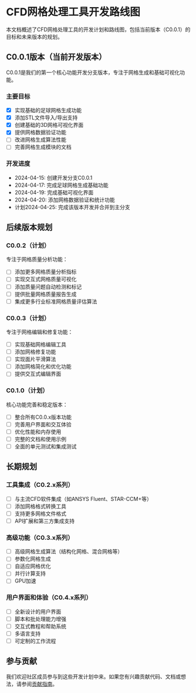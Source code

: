 # CFD网格处理工具开发路线图

本文档概述了CFD网格处理工具的开发计划和路线图，包括当前版本（C0.0.1）的目标和未来版本的规划。

## C0.0.1版本（当前开发版本）

C0.0.1是我们的第一个核心功能开发分支版本，专注于网格生成和基础可视化功能。

### 主要目标

- [x] 实现基础的足球网格生成功能
- [x] 添加STL文件导入/导出支持
- [x] 创建基础的3D网格可视化界面
- [x] 提供网格数据验证功能
- [ ] 改进网格生成算法性能
- [ ] 完善网格生成模块的文档

### 开发进度

- 2024-04-15: 创建开发分支C0.0.1
- 2024-04-17: 完成足球网格生成基础功能
- 2024-04-19: 完成基础可视化界面
- 2024-04-20: 添加网格数据验证和统计功能
- 计划2024-04-25: 完成该版本开发并合并到主分支

## 后续版本规划

### C0.0.2（计划）

专注于网格质量分析功能：

- [ ] 添加更多网格质量分析指标
- [ ] 实现交互式网格质量可视化
- [ ] 添加质量问题自动检测和标记
- [ ] 提供批量网格质量报告生成
- [ ] 集成更多行业标准网格质量评估算法

### C0.0.3（计划）

专注于网格编辑和修复功能：

- [ ] 实现基础网格编辑工具
- [ ] 添加网格修复功能
- [ ] 实现面片平滑算法
- [ ] 添加网格简化和优化功能
- [ ] 提供交互式编辑界面

### C0.1.0（计划）

核心功能完善和稳定版本：

- [ ] 整合所有C0.0.x版本功能
- [ ] 完善用户界面和交互体验
- [ ] 优化性能和内存使用
- [ ] 完整的文档和使用示例
- [ ] 全面的单元测试和集成测试

## 长期规划

### 工具集成（C0.2.x系列）

- [ ] 与主流CFD软件集成（如ANSYS Fluent、STAR-CCM+等）
- [ ] 添加网格格式转换工具
- [ ] 支持更多网格文件格式
- [ ] API扩展和第三方集成支持

### 高级功能（C0.3.x系列）

- [ ] 高级网格生成算法（结构化网格、混合网格等）
- [ ] 参数化网格生成
- [ ] 自适应网格优化
- [ ] 并行计算支持
- [ ] GPU加速

### 用户界面和体验（C0.4.x系列）

- [ ] 全新设计的用户界面
- [ ] 脚本和批处理能力增强
- [ ] 交互式教程和帮助系统
- [ ] 多语言支持
- [ ] 可定制的工作流程

## 参与贡献

我们欢迎社区成员参与到这些开发计划中来。如果您有兴趣贡献代码、文档或想法，请参阅[贡献指南](../CONTRIBUTING.md)。 